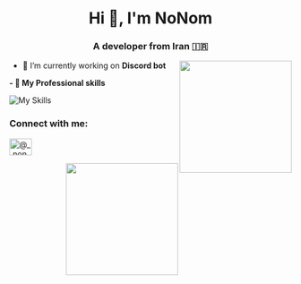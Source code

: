 <h1 align="center">Hi 👋, I'm NoNom</h1>
<h3 align="center">A developer from Iran 🇮🇷</h3>

<img align='right' src='https://im4.ezgif.com/tmp/ezgif-4-bbfc892513.gif' width='200"'>

- 🔭 I’m currently working on **Discord bot**

<strong>
  - 👯 My Professional skills
    </strong>

<p align="center"> 
 
![My Skills](https://skillicons.dev/icons?i=py,vscode,ps&theme=dark)

<h3 align="left">Connect with me:</h3>
<p align="left">
<a href="https://instagram.com/_.nonom._" target="blank"><img align="center" src="https://raw.githubusercontent.com/rahuldkjain/github-profile-readme-generator/master/src/images/icons/Social/instagram.svg" alt="@_.nonom._" height="30" width="40" /></a>
</p>

<img align='right' src='https://im4.ezgif.com/tmp/ezgif-4-bbfc892513.gif' width='200"'>
